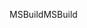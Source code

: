 <span data-ttu-id="db3eb-101">MSBuild</span><span class="sxs-lookup"><span data-stu-id="db3eb-101">MSBuild</span></span>